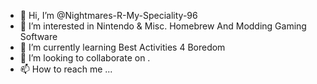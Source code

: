 - 👋 Hi, I’m @Nightmares-R-My-Speciality-96
- 👀 I’m interested in Nintendo & Misc. Homebrew And Modding Gaming Software  
- 🌱 I’m currently learning Best Activities 4 Boredom 
- 💞️ I’m looking to collaborate on .
- 📫 How to reach me ...

<!---
Nightmares-R-My-Speciality-96/Nightmares-R-My-Speciality-96 is a ✨ special ✨ repository because its `README.md` (this file) appears on your GitHub profile.
You can click the Preview link to take a look at your changes.
--->
